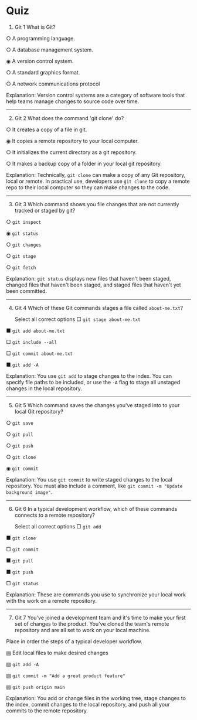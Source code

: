 # Quiz

1. Git 1
What is Git?

○ A programming language.

○ A database management system.

◉ A version control system.

○ A standard graphics format.

○ A network communications protocol

Explanation: Version control systems are a category of software tools that help teams manage changes to source code over time.

---

2. Git 2
What does the command 'git clone' do?

○ It creates a copy of a file in git.

◉ It copies a remote repository to your local computer.

○ It initializes the current directory as a git repository.

○ It makes a backup copy of a folder in your local git repository.

Explanation: Technically, `git clone` can make a copy of any Git repository, local or remote. In practical use, developers use `git clone` to copy a remote repo to their local computer so they can make changes to the code.

---

3. Git 3
Which command shows you file changes that are not currently tracked or staged by git?

○ `git inspect`

◉ `git status`

○ `git changes`

○ `git stage`

○ `git fetch`

Explanation: `git status` displays new files that haven't been staged, changed files that haven't been staged, and staged files that haven't yet been committed.

---

4. Git 4
Which of these Git commands stages a file called `about-me.txt`?

	Select all correct options
□ `git stage about-me.txt`

■ `git add about-me.txt`

□ `git include --all`

□ `git commit about-me.txt`

■ `git add -A`

Explanation: You use `git add` to stage changes to the index. You can specify file paths to be included, or use the `-A` flag to stage all unstaged changes in the local repository.

---

5. Git 5
Which command saves the changes you've staged into to your local Git repository?

○ `git save`

○ `git pull`

○ `git push`

○ `git clone`

◉ `git commit`

Explanation: You use `git commit` to write staged changes to the local repository. You must also include a comment, like `git commit -m "Update background image"`.

---

6. Git 6
In a typical development workflow, which of these commands connects to a remote repository?

	Select all correct options
□ `git add`

■ `git clone`

□ `git commit`

■ `git pull`

■ `git push`

□ `git status`

Explanation: These are commands you use to synchronize your local work with the work on a remote repository.

---

7. Git 7
You've joined a development team and it's time to make your first set of changes to the product. You've cloned the team's remote repository and are all set to work on your local machine.

Place in order the steps of a typical developer workflow.

▤ Edit local files to make desired changes

▤ `git add -A`

▤ `git commit -m "Add a great product feature"`

▤ `git push origin main`

Explanation: You add or change files in the working tree, stage changes to the index, commit changes to the local repository, and push all your commits to the remote repository.
